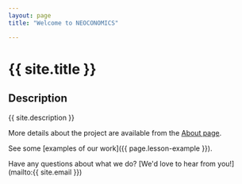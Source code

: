 ```yaml
---
layout: page
title: "Welcome to NEOCONOMICS"

---
```




# {{ site.title }}

## Description

{{ site.description }}

More details about the project are available from the [About page](about).

See some [examples of our work]({{ page.lesson-example }}).

Have any questions about what we do? [We'd love to hear from you!](mailto:{{ site.email }})

